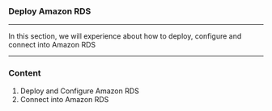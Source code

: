 ### Deploy Amazon RDS
---
In this section, we will experience about how to deploy, configure and connect into Amazon RDS

---
### Content
1. Deploy and Configure Amazon RDS
2. Connect into Amazon RDS